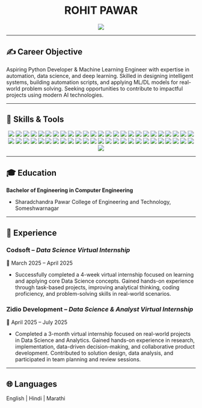 <h1 align="center"><strong>ROHIT PAWAR</strong></h1>

<p align="center">
  <img src="https://readme-typing-svg.herokuapp.com?lines=Hello+%F0%9F%91%8B,+I'm+Rohit+Pawar;Python+Developer;ML+and+AI+Learner;Welcome+to+my+GitHub!&center=true&width=500" />
</p>

---

## ✍️ Career Objective

Aspiring Python Developer & Machine Learning Engineer with expertise in automation, data science, and deep learning. Skilled in designing intelligent systems, building automation scripts, and applying ML/DL models for real-world problem solving. Seeking opportunities to contribute to impactful projects using modern AI technologies.

---

## 🚀 Skills & Tools

<p align="center">

  <!-- Languages -->
  <img src="https://img.shields.io/badge/-Python-000?style=flat&logo=python" />
  <img src="https://img.shields.io/badge/-SQL-000?style=flat&logo=mysql" />

  <!-- Data Analytics -->
  <img src="https://img.shields.io/badge/-Pandas-000?style=flat&logo=pandas" />
  <img src="https://img.shields.io/badge/-NumPy-000?style=flat&logo=numpy" />
  <img src="https://img.shields.io/badge/-Data%20Cleaning-000?style=flat" />
  <img src="https://img.shields.io/badge/-Data%20Transformation-000?style=flat" />
  <img src="https://img.shields.io/badge/-Data%20Encoding%20(Label,%20One--Hot)-000?style=flat" />
  <img src="https://img.shields.io/badge/-EDA-000?style=flat" />
  <img src="https://img.shields.io/badge/-Matplotlib-000?style=flat&logo=matplotlib" />
  <img src="https://img.shields.io/badge/-Seaborn-000?style=flat" />

  <!-- Machine Learning -->
  <img src="https://img.shields.io/badge/-Scikit%20Learn-000?style=flat&logo=scikit-learn" />
  <img src="https://img.shields.io/badge/-Linear%20Regression-000?style=flat" />
  <img src="https://img.shields.io/badge/-Logistic%20Regression-000?style=flat" />
  <img src="https://img.shields.io/badge/-Decision%20Tree-000?style=flat" />
  <img src="https://img.shields.io/badge/-Random%20Forest-000?style=flat" />
  <img src="https://img.shields.io/badge/-KNN-000?style=flat" />
  <img src="https://img.shields.io/badge/-K--Means-000?style=flat" />
  <img src="https://img.shields.io/badge/-Model%20Evaluation-000?style=flat" />
  <img src="https://img.shields.io/badge/-Train--Test%20Split-000?style=flat" />
  <img src="https://img.shields.io/badge/-Feature%20Scaling-000?style=flat" />
  <img src="https://img.shields.io/badge/-Pipeline-000?style=flat" />
  <img src="https://img.shields.io/badge/-Joblib-000?style=flat" />


  <!-- Generative AI -->
  <img src="https://img.shields.io/badge/-Prompt%20Engineering-000?style=flat" />
  <img src="https://img.shields.io/badge/-GPT-000?style=flat&logo=openai" />
  <img src="https://img.shields.io/badge/-BERT-000?style=flat" />
  <img src="https://img.shields.io/badge/-Codex-000?style=flat" />
  <img src="https://img.shields.io/badge/-DALL·E-000?style=flat" />
  <img src="https://img.shields.io/badge/-Hugging%20Face%20Transformers-000?style=flat&logo=huggingface" />

  <!-- Automation -->
  <img src="https://img.shields.io/badge/-Python%20Scripting-000?style=flat&logo=python" />
  <img src="https://img.shields.io/badge/-File%20Operations-000?style=flat" />
  <img src="https://img.shields.io/badge/-Email%20Automation%20(smtplib)-000?style=flat" />
  <img src="https://img.shields.io/badge/-API%20Integration-000?style=flat&logo=fastapi" />
  <img src="https://img.shields.io/badge/-Task%20Scheduling%20(Cron)-000?style=flat" />
  <img src="https://img.shields.io/badge/-Exception%20Handling-000?style=flat" />

  <!-- Frontend -->
  <img src="https://img.shields.io/badge/-HTML5-000?style=flat&logo=html5" />
  <img src="https://img.shields.io/badge/-CSS3-000?style=flat&logo=css3" />

  <!-- Backend -->
  <img src="https://img.shields.io/badge/-Django-000?style=flat&logo=django" />
  <img src="https://img.shields.io/badge/-Flask-000?style=flat&logo=flask" />
  <img src="https://img.shields.io/badge/-FastAPI-000?style=flat&logo=fastapi" />
  <img src="https://img.shields.io/badge/-OpenCV-000?style=flat&logo=opencv" />

  <!-- Database -->
  <img src="https://img.shields.io/badge/-MySQL-000?style=flat&logo=mysql" />
  <img src="https://img.shields.io/badge/-NoSQL-000?style=flat" />
  <img src="https://img.shields.io/badge/-MongoDB-000?style=flat&logo=mongodb" />

  <!-- Tools & Frameworks -->
  <img src="https://img.shields.io/badge/-Power%20BI-000?style=flat&logo=powerbi" />
  <img src="https://img.shields.io/badge/-Tableau-000?style=flat&logo=tableau" />
  <img src="https://img.shields.io/badge/-Git-000?style=flat&logo=git" />
  <img src="https://img.shields.io/badge/-GitHub-000?style=flat&logo=github" />
  <img src="https://img.shields.io/badge/-Anaconda-000?style=flat&logo=anaconda" />
  <img src="https://img.shields.io/badge/-Jupyter%20Notebook-000?style=flat&logo=jupyter" />
  <img src="https://img.shields.io/badge/-VS%20Code-000?style=flat&logo=visual-studio-code" />
  <img src="https://img.shields.io/badge/-Google%20Colab-000?style=flat&logo=googlecolab" />

</p>


---
## 🎓 Education

**Bachelor of Engineering in Computer Engineering**  
- Sharadchandra Pawar College of Engineering and Technology, Someshwarnagar

---

## 💼 Experience

### Codsoft – *Data Science Virtual Internship*  
📅 March 2025 – April 2025  
- Successfully completed a 4-week virtual internship focused on learning and applying core Data Science concepts. Gained hands-on experience through task-based projects, improving analytical thinking, coding proficiency, and problem-solving skills in real-world scenarios.

### Zidio Development – *Data Science & Analyst Virtual Internship*  
📅 April 2025 – July 2025  
- Completed a 3-month virtual internship focused on real-world projects in Data Science and Analytics. Gained hands-on experience in research, implementation, data-driven decision-making, and collaborative product development. Contributed to solution design, data analysis, and participated in team planning and review sessions.

---
## 🌐 Languages

English | Hindi | Marathi

